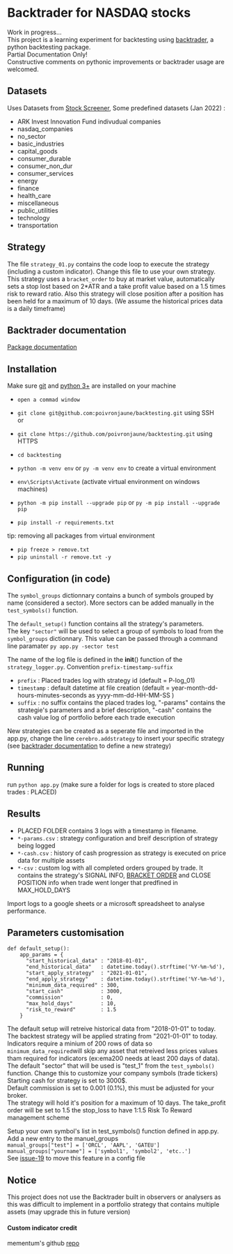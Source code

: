 # Backtrader for NASDAQ stocks

Work in progress...  
This project is a learning experiment for backtesting using [backtrader](https://www.backtrader.com/), a python backtesting package.  
Partial Documentation Only!  
Constructive comments on pythonic improvements or backtrader usage are welcomed.
   
## Datasets
Uses Datasets from [Stock Screener](https://github.com/poivronjaune/stock_screener/tree/main/DATASETS), Some predefined datasets (Jan 2022) :
- ARK Invest Innovation Fund indivudual companies
- nasdaq_companies 
- no_sector        
- basic_industries 
- capital_goods    
- consumer_durable 
- consumer_non_dur 
- consumer_services
- energy           
- finance          
- health_care      
- miscellaneous    
- public_utilities 
- technology       
- transportation   

## Strategy
The file ``strategy_01.py`` contains the code loop to execute the strategy (including a custom indicator). Change this file to use your own strategy.  
This strategy uses a ``bracket_order`` to buy at market value, automatically sets a stop lost based on 2*ATR and a take profit value based on a 1.5 times risk to reward ratio. Also this strategy will close position after a position has been held for a maximum of 10 days. (We assume the historical prices data is a daily timeframe)  

## Backtrader documentation
[Package documentation](https://www.backtrader.com/docu/)


## Installation  
Make sure [git](https://gitforwindows.org/) and [python 3+](https://www.python.org/downloads/) are installed on your machine  
- ``open a commad window``
- ``git clone git@github.com:poivronjaune/backtesting.git`` using SSH  
or  
- ``git clone https://github.com/poivronjaune/backtesting.git`` using HTTPS  
  
- ``cd backtesting``  
- ``python -m venv env``  or ``py -m venv env`` to create a virtual environment  
- ``env\Scripts\Activate`` (activate virtual environment on windows machines)  
- ``python -m pip install --upgrade pip`` or ``py -m pip install --upgrade pip``  
- ``pip install -r requirements.txt``  
  
tip: removing all packages from virtual environment  
- ``pip freeze > remove.txt``  
- ``pip uninstall -r remove.txt -y``  
  
## Configuration (in code)
The ``symbol_groups`` dictionnary contains a bunch of symbols grouped by name (considered a sector). More sectors can be added manually in the ``test_symbols()`` function.  

The ``default_setup()`` function contains all the strategy's parameters.  
The key ``"sector"`` will be used to select a group of symbols to load from the ``symbol_groups`` dictionnary. This value can be passed through a command line paramater ``py app.py -sector test``

The name of the log file is defined in the __init__() function of the ``strategy_logger.py``. Convention ``prefix-timestamp-suffix``
- ``prefix`` : Placed trades log with strategy id (default = P-log_01)
- ``timestamp`` : default datetime at file creation (default = year-month-dd-hours-minutes-seconds as yyyy-mm-dd-HH-MM-SS )
- ``suffix`` : no suffix contains the placed trades log, "-params" contains the strategie's parameters and a brief description, "-cash" contains the cash value log of portfolio before each trade execution

New strategies can be created as a seperate file and imported in the app.py, change the line ``cerebro.addstrategy`` to insert your specific strategy (see [backtrader documentation](https://www.backtrader.com/docu/strategy/) to define a new strategy)

## Running
 
  
run ``python app.py`` (make sure a folder for logs is created to store placed trades : PLACED)

## Results
- PLACED FOLDER contains 3 logs with a timestamp in filename.
- ``*-params.csv`` : strategy configuration and breif description of strategy being logged
- ``*-cash.csv`` : history of cash progression as strategy is executed on price data for multiple assets
- ``*-csv`` : custom log with all completed orders grouped by trade. It contains the strategy's SIGNAL INFO, [BRACKET ORDER](https://www.backtrader.com/docu/order-creation-execution/bracket/bracket/) and CLOSE POSITION info when trade went longer that predfined in MAX_HOLD_DAYS

Import logs to a google sheets or a microsoft spreadsheet to analyse performance.
  
## Parameters customisation  
```
def default_setup():
    app_params = {
      "start_historical_data" : "2018-01-01",                            
      "end_historical_data"   : datetime.today().strftime('%Y-%m-%d'),   
      "start_apply_strategy"  : "2021-01-01",                            
      "end_apply_strategy"    : datetime.today().strftime('%Y-%m-%d'),
      "minimum_data_required" : 300,
      "start_cash"            : 3000,
      "commission"            : 0,
      "max_hold_days"         : 10,
      "risk_to_reward"        : 1.5
    }  
```    
The default setup will retreive historical data from "2018-01-01" to today.  
The backtest strategy will be applied strating from "2021-01-01" to today.  
Indicators require a minium of 200 rows of data so ``minimum_data_required``will skip any asset that retreived less prices values tham required for indicators (ex:ema200 needs at least 200 days of data).  
The default "sector" that will be used is "test_1" from the ``test_symbols()`` function. Change this to customize your company symbols (trade tickers)
Starting cash for strategy is set to 3000$.  
Default commission is set to 0.001 (0.1%), this must be adjusted for your broker.  
The strategy will hold it's position for a maximum of 10 days.
The take_profit order will be set to 1.5 the stop_loss to have 1:1.5 Risk To Reward management scheme

Setup your own symbol's list in test_symbols() function defined in app.py.
Add a new entry to the manuel_groups  
  ``manual_groups["test"] = ['ORCL', 'AAPL', 'GATEU']``
  ``manual_groups["yourname"] = ['symbol1', 'symbol2', 'etc..']``  
  See [issue-19](https://github.com/poivronjaune/backtesting/issues/19) to move this feature in a config file  


  
## Notice
This project does not use the Backtrader built in observers or analysers as this was difficult to implement in a portfolio strategy that contains multiple assets (may upgrade this in future version)  

#### Custom indicator credit  
mementum's github [repo](https://github.com/mementum/backtrader/pull/374/files)
